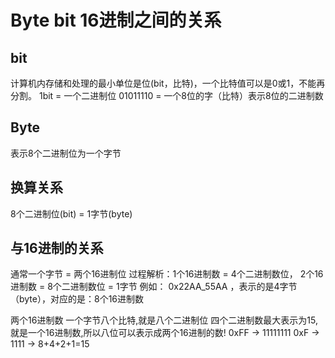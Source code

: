 # Byte bit 16进制之间的关系

## bit
计算机内存储和处理的最小单位是位(bit，比特)，一个比特值可以是0或1，不能再分割。
1bit = 一个二进制位
01011110 = 一个8位的字（比特）表示8位的二进制数

## Byte
表示8个二进制位为一个字节

## 换算关系
8个二进制位(bit) = 1字节(byte)

## 与16进制的关系
通常一个字节 = 两个16进制位
过程解析：1个16进制数 = 4个二进制数位，
2个16进制数 = 8个二进制数位 = 1字节
例如：
0x22AA_55AA ，表示的是4字节（byte），对应的是：8个16进制数

两个16进制数
一个字节八个比特,就是八个二进制位
四个二进制数最大表示为15,就是一个16进制数,所以八位可以表示成两个16进制的数!
0xFF -> 11111111
0xF -> 1111 -> 8+4+2+1=15

